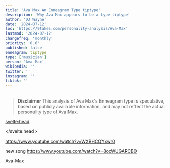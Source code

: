 ```yaml
---
title: 'Ava Max An Enneagram Type tiptype'
description: 'Why Ava Max appears to be a type tiptype'
author: 'DJ Wayne'
date: '2024-07-12'
loc: 'https://9takes.com/personality-analysis/Ava-Max'
lastmod: '2024-07-12'
changefreq: 'monthly'
priority: '0.6'
published: false
enneagram: tiptype
type: ['musician']
person: 'Ava-Max'
wikipedia: ''
twitter: ''
instagram: ''
tiktok: ''
---
```


<!--
    childhood and upbringing
    first big success
    style habits and quirks that relate to their personality type
    stressful moments in their life and how they handled them
    comfort- moments in their life where they are doing well and killing it
-->
<!-- // keywords:  -->

<script>
	// import  PopCard  from "$lib/components/atoms/PopCard.svelte";
import BlogPurpose from '$lib/components/blog/BlogPurpose.svelte'
</script>

<div
	style="display: flex;
    justify-content: center;
    margin: 1rem 0;
	"
>
	<!-- <PopCard
		image={`/types/tiptypes/${'Ava-Max'}.webp`}
		enneagramType={tiptype}
		showIcon={false}
		displayText="Ava Max"
		subtext=""
	/> -->
</div>

> **Disclaimer** This analysis of Ava Max's Enneagram type is speculative, based on publicly available information, and may not reflect the actual personality type of Ava Max.

<p class="firstLetter"></p>

<svelte:head>

<script type="application/ld+json">

</script>

</svelte:head>

<style lang="scss"></style>

https://www.youtube.com/watch?v=WXBHCQYxwr0

new song
https://www.youtube.com/watch?v=8ocWUGARCB0

Ava-Max
